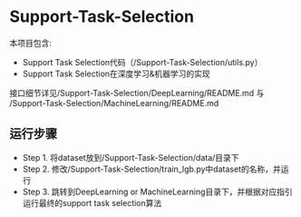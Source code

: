 # Support-Task-Selection

本项目包含:
+ Support Task Selection代码（/Support-Task-Selection/utils.py）
+ Support Task Selection在深度学习&机器学习的实现

接口细节详见/Support-Task-Selection/DeepLearning/README.md 与 /Support-Task-Selection/MachineLearning/README.md

## 运行步骤
+ Step 1. 将dataset放到/Support-Task-Selection/data/目录下
+ Step 2. 修改/Support-Task-Selection/train_lgb.py中dataset的名称，并运行
+ Step 3. 跳转到DeepLearning or MachineLearning目录下，并根据对应指引运行最终的support task selection算法
